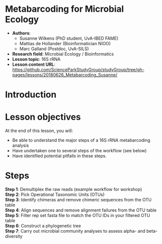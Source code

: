 # Metabarcoding for Microbial Ecology

 - **Authors**: 
   - Susanne Wilkens (PhD student, UvA-IBED FAME)
   - Mattias de Hollander (Bioinformatician NIOO)
   - Marc Galland (Postdoc, UvA-SILS)
 - **Research field**: Microbial Ecology / Bioinformatics
 - **Lesson topic**: 16S rRNA  
 - **Lesson content URL**: <https://github.com/ScienceParkStudyGroup/studyGroup/tree/gh-pages/lessons/20180626_Metabarcoding_Susanne/>

# Introduction


# Lesson objectives
At the end of this lesson, you will:
- Be able to understand the major steps of a 16S rRNA metabarcoding analysis
- Have undertaken one to several steps of the workflow (see below)
- Have identified potential pitfalls in these steps.

# Steps
**Step 1**: Demultiplex the raw reads (example workflow for workshop)  
**Step 2**: Pick Operational Taxonomic Units (OTUs)  
**Step 3**: Identify chimeras and remove chimeric sequences from the OTU table  
**Step 4**: Align sequences and remove alignment failures from the OTU table  
**Step 5**: Filter rep set fasta file to match the OTU IDs in your filtered OTU table  
**Step 6**: Construct a phylogenetic tree  
**Step 7**: Carry out microbial community analyses to assess alpha- and beta-diversity  
 
